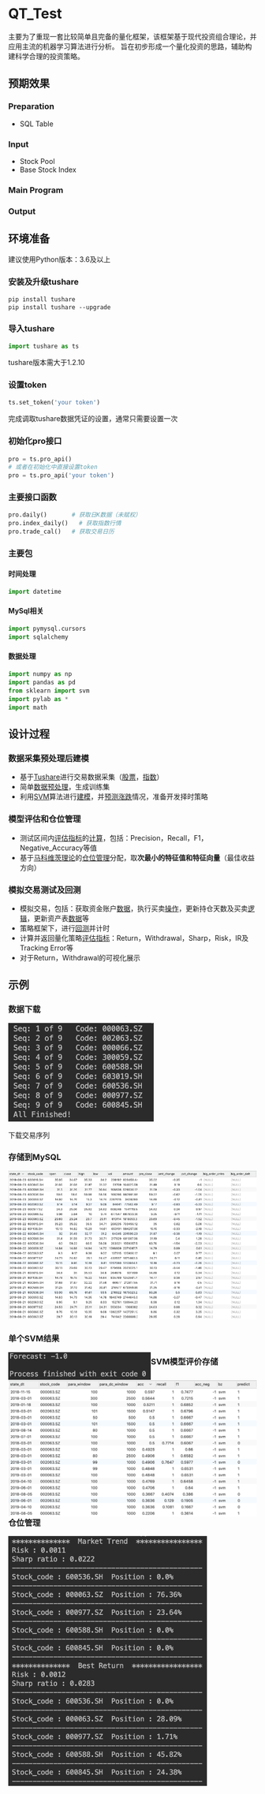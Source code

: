 # QT_Test

主要为了重现一套比较简单且完备的量化框架，该框架基于现代投资组合理论，并应用主流的机器学习算法进行分析。 旨在初步形成一个量化投资的思路，辅助构建科学合理的投资策略。

## 预期效果

### Preparation

- SQL Table

### Input

- Stock Pool
- Base Stock Index

### Main Program

### Output

## 环境准备​

建议使用Python版本：3.6及以上

### 安装及升级tushare

```shell
pip install tushare
pip install tushare --upgrade
```

### 导入tushare

```python
import tushare as ts
```

tushare版本需大于1.2.10

### 设置token

```python
ts.set_token('your token')
```

完成调取tushare数据凭证的设置，通常只需要设置一次

### 初始化pro接口

```python
pro = ts.pro_api()
# 或者在初始化中直接设置token
pro = ts.pro_api('your token')
```

### 主要接口函数

```python
pro.daily()       # 获取日K数据（未赋权）
pro.index_daily()	# 获取指数行情
pro.trade_cal()   # 获取交易日历
```

### 主要包

#### 时间处理

```python
import datetime
```

#### MySql相关

```python
import pymysql.cursors
import sqlalchemy
```

#### 数据处理

```python
import numpy as np
import pandas as pd
from sklearn import svm
import pylab as *
import math
```

## 设计过程

### 数据采集预处理后建模

- 基于[Tushare](https://tushare.pro/document/1?doc_id=131)进行交易数据采集（[股票](https://github.com/FDUJiaG/QT_Test/blob/master/codes/Init_StockALL_Sp.py)，[指数](https://github.com/FDUJiaG/QT_Test/blob/master/codes/stock_index_pro.py)）
- 简单[数据预处理](https://github.com/FDUJiaG/QT_Test/blob/master/codes/DC.py)，生成训练集
- 利用[SVM](https://blog.csdn.net/b285795298/article/details/81977271)算法进行[建模](https://github.com/FDUJiaG/QT_Test/blob/master/codes/Model_Evaluate.py)，并[预测涨跌](https://github.com/FDUJiaG/QT_Test/blob/master/codes/SVM.py)情况，准备开发择时策略

### 模型评估和仓位管理

- 测试区间内[评估指标](https://blog.csdn.net/zhihua_oba/article/details/78677469)的[计算](https://github.com/FDUJiaG/QT_Test/blob/master/codes/Model_Evaluate.py)，包括：Precision，Recall，F1，Negative_Accuracy等值
-  基于[马科维茨理论](https://mp.weixin.qq.com/s/neCSaWK0c4jzWwCfDVFA6A)的[仓位管理](https://github.com/FDUJiaG/QT_Test/blob/master/codes/Portfolio.py)分配，取**次最小的特征值和特征向量**（最佳收益方向）

### 模拟交易测试及回测

- 模拟交易，包括：获取资金账户[数据](https://github.com/FDUJiaG/QT_Test/blob/master/codes/Deal.py)，执行买卖[操作](https://github.com/FDUJiaG/QT_Test/blob/master/codes/Operator.py)，更新持仓天数及买卖[逻辑](https://github.com/FDUJiaG/QT_Test/blob/master/codes/Filter.py)，更新资产表[数据](https://github.com/FDUJiaG/QT_Test/blob/master/codes/Cap_Update_daily.py)等
- 策略框架下，进行[回测](https://github.com/FDUJiaG/QT_Test/blob/master/codes/main_pro.py)并计时
- 计算并返回量化策略[评估指标](https://www.jianshu.com/p/363aa2dd3441)：Return，Withdrawal，Sharp，Risk，IR及Tracking Error等
- 对于Return，Withdrawal的可视化展示

## 示例
### 数据下载
<p align="left">

 <img src='./imag/Loading_Data.png' height="200" />

下载交易序列

### 存储到MySQL
![](./imag/Stock_Pool_Data.png)

### 单个SVM结果

<img src='imag/SVM_ans.png' style="float:left;zoom:60%">

### SVM模型评价存储

<img src='imag/SVM_Model_Evaluate.png' style="float:left;zoom:50%">

### 仓位管理

<img src='imag/Portfolio.png' style="float:left;zoom:60%">